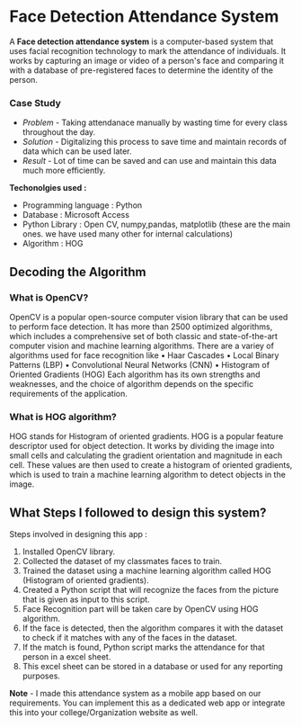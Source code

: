# Face Detection Attendance System

A **Face detection attendance system** is a computer-based system that uses facial recognition technology to mark the attendance of individuals. It works by capturing an image or video of a person's face and comparing it with a database of pre-registered faces to determine the identity of the person.

### Case Study

- *Problem* - Taking attendanace manually by wasting time for every class throughout the day.
- *Solution* - Digitalizing this process to save time and maintain records of data which can be used later.
- *Result* - Lot of time can be saved and can use and maintain this data much more efficiently.

**Techonolgies used :**

-   Programming language : Python
-   Database : Microsoft Access
-   Python Library : Open CV, numpy,pandas, matplotlib (these are the main ones. we have used many other for internal calculations)
-   Algorithm : HOG

## Decoding the Algorithm

### What is OpenCV?
OpenCV is a popular open-source computer vision library that can be used to perform face detection. It has more than 2500 optimized algorithms, which includes a comprehensive set of both classic and state-of-the-art computer vision and machine learning algorithms. There are a variey of algorithms used for face recognition like 
	• Haar Cascades
	• Local Binary Patterns (LBP)
	• Convolutional Neural Networks (CNN)
	• Histogram of Oriented Gradients (HOG)
Each algorithm has its own strengths and weaknesses, and the choice of algorithm depends on the specific requirements of the application.

### What is HOG algorithm?

HOG stands for Histogram of oriented gradients. HOG is a popular feature descriptor used for object detection. It works by dividing the image into small cells and calculating the gradient orientation and magnitude in each cell. These values are then used to create a histogram of oriented gradients, which is used to train a machine learning algorithm to detect objects in the image.

## What Steps I followed to design this system?

Steps involved in designing this app :
1.  Installed OpenCV library.
2.  Collected the dataset of my classmates faces to train.
3.  Trained the dataset using a machine learning algorithm called HOG (Histogram of oriented gradients).
4.  Created a Python script that will recognize the faces from the picture that is given as input to this script.
5.  Face Recognition part will be taken care by OpenCV using HOG algorithm.
6.  If the face is detected, then the algorithm compares it with the dataset to check if it matches with any of the faces in the dataset.
7.  If the match is found, Python script marks the attendance for that person in a excel sheet.
8.  This excel sheet can be stored in a database or used for any reporting purposes.

**Note** - I made this attendance system as a mobile app based on our requirements. You can implement this as a dedicated web app or integrate this into your college/Organization website as well.
